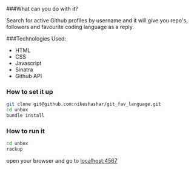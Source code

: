 ###What can you do with it?

Search for active Github profiles by username and it will give you repo's, followers and favourite coding language as a reply.

###Technologies Used:

  + HTML
  + CSS
  + Javascript
  + Sinatra
  + Github API

### How to set it up
```sh
git clone git@github.com:nikeshashar/git_fav_language.git
cd unbox
bundle install
```

### How to run it
```sh
cd unbox
rackup
```
open your browser and go to [localhost:4567](http://localhost:4567)

